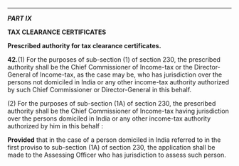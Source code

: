 ****

_**PART IX**_

**TAX CLEARANCE CERTIFICATES**

**Prescribed authority for tax clearance certificates.**

**42.**(1) For the purposes of sub-section (1) of section 230, the prescribed authority shall be the Chief Commissioner of Income-tax or the Director-General of Income-tax, as the case may be, who has jurisdiction over the persons not domiciled in India or any other income-tax authority authorized by such Chief Commissioner or Director-General in this behalf.

(2) For the purposes of sub-section (1A) of section 230, the prescribed authority shall be the Chief Commissioner of Income-tax having jurisdiction over the persons domiciled in India or any other income-tax authority authorized by him in this behalf :

**Provided** that in the case of a person domiciled in India referred to in the first proviso to sub-section (1A) of section 230, the application shall be made to the Assessing Officer who has jurisdiction to assess such person.